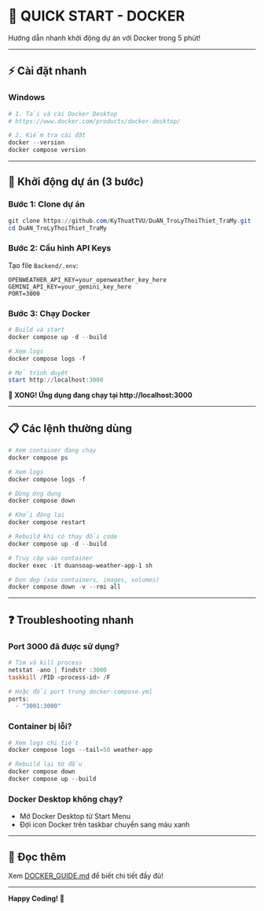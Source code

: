 # 🚀 QUICK START - DOCKER

Hướng dẫn nhanh khởi động dự án với Docker trong 5 phút!

---

## ⚡ Cài đặt nhanh

### Windows
```powershell
# 1. Tải và cài Docker Desktop
# https://www.docker.com/products/docker-desktop/

# 2. Kiểm tra cài đặt
docker --version
docker compose version
```

---

## 🎯 Khởi động dự án (3 bước)

### Bước 1: Clone dự án
```powershell
git clone https://github.com/KyThuatTVU/DuAN_TroLyThoiThiet_TraMy.git
cd DuAN_TroLyThoiThiet_TraMy
```

### Bước 2: Cấu hình API Keys
Tạo file `Backend/.env`:
```env
OPENWEATHER_API_KEY=your_openweather_key_here
GEMINI_API_KEY=your_gemini_key_here
PORT=3000
```

### Bước 3: Chạy Docker
```powershell
# Build và start
docker compose up -d --build

# Xem logs
docker compose logs -f

# Mở trình duyệt
start http://localhost:3000
```

**🎉 XONG! Ứng dụng đang chạy tại http://localhost:3000**

---

## 📋 Các lệnh thường dùng

```powershell
# Xem container đang chạy
docker compose ps

# Xem logs
docker compose logs -f

# Dừng ứng dụng
docker compose down

# Khởi động lại
docker compose restart

# Rebuild khi có thay đổi code
docker compose up -d --build

# Truy cập vào container
docker exec -it duansoap-weather-app-1 sh

# Dọn dẹp (xóa containers, images, volumes)
docker compose down -v --rmi all
```

---

## ❓ Troubleshooting nhanh

### Port 3000 đã được sử dụng?
```powershell
# Tìm và kill process
netstat -ano | findstr :3000
taskkill /PID <process-id> /F

# Hoặc đổi port trong docker-compose.yml
ports:
  - "3001:3000"
```

### Container bị lỗi?
```powershell
# Xem logs chi tiết
docker compose logs --tail=50 weather-app

# Rebuild lại từ đầu
docker compose down
docker compose up --build
```

### Docker Desktop không chạy?
- Mở Docker Desktop từ Start Menu
- Đợi icon Docker trên taskbar chuyển sang màu xanh

---

## 📖 Đọc thêm

Xem [DOCKER_GUIDE.md](./DOCKER_GUIDE.md) để biết chi tiết đầy đủ!

---

**Happy Coding! 🚀**
